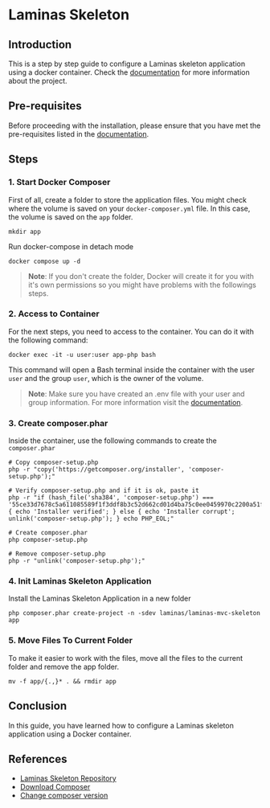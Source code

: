 # Laminas Skeleton

## Introduction 

This is a step by step guide to configure a Laminas skeleton application using a docker container. Check the [documentation](../README.md) for more information about the project.

## Pre-requisites

Before proceeding with the installation, please ensure that you have met the pre-requisites listed in the [documentation](../README.md#pre-requisites).

## Steps

### 1. Start Docker Composer

First of all, create a folder to store the application files. You might check where the volume is saved on your `docker-composer.yml` file. In this case, the volume is saved on the `app` folder.

```shell
mkdir app
```

Run docker-compose in detach mode

```shell
docker compose up -d
```

> **Note**: If you don't create the folder, Docker will create it for you with it's own permissions so you might have problems with the followings steps.

### 2. Access to Container

For the next steps, you need to access to the container. You can do it with the following command:

```shell
docker exec -it -u user:user app-php bash
```

This command will open a Bash terminal inside the container with the user `user` and the group `user`, which is the owner of the volume.

> **Note**: Make sure you have created an .env file with your user and group information. For more information visit the [documentation](create-php-apache-docker.md).

### 3. Create composer.phar

Inside the container, use the following commands to create the `composer.phar`

```shell
# Copy composer-setup.php
php -r "copy('https://getcomposer.org/installer', 'composer-setup.php');"

# Verify composer-setup.php and if it is ok, paste it
php -r "if (hash_file('sha384', 'composer-setup.php') === '55ce33d7678c5a611085589f1f3ddf8b3c52d662cd01d4ba75c0ee0459970c2200a51f492d557530c71c15d8dba01eae') { echo 'Installer verified'; } else { echo 'Installer corrupt'; unlink('composer-setup.php'); } echo PHP_EOL;"

# Create composer.phar
php composer-setup.php

# Remove composer-setup.php
php -r "unlink('composer-setup.php');"
```

### 4. Init Laminas Skeleton Application

Install the Laminas Skeleton Application in a new folder

```shell
php composer.phar create-project -n -sdev laminas/laminas-mvc-skeleton app
```

### 5. Move Files To Current Folder

To make it easier to work with the files, move all the files to the current folder and remove the app folder.

```shell
mv -f app/{.,}* . && rmdir app
```

## Conclusion

In this guide, you have learned how to configure a Laminas skeleton application using a Docker container.

## References

- [Laminas Skeleton Repository](https://github.com/laminas/laminas-mvc-skeleton#installation-using-composer)
- [Download Composer](https://getcomposer.org/download/)
- [Change composer version](https://stackoverflow.com/a/64598028)
